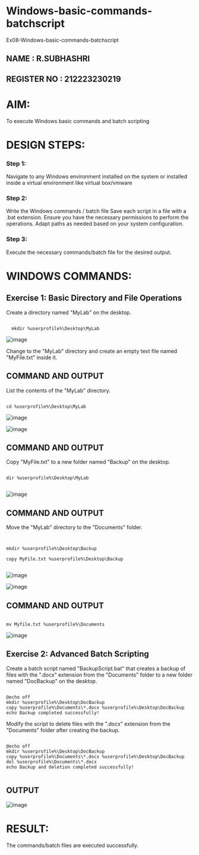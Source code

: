 # Windows-basic-commands-batchscript
Ex08-Windows-basic-commands-batchscript

## NAME : R.SUBHASHRI
## REGISTER NO : 212223230219

# AIM:
To execute Windows basic commands and batch scripting

# DESIGN STEPS:

### Step 1:

Navigate to any Windows environment installed on the system or installed inside a virtual environment like virtual box/vmware 

### Step 2:

Write the Windows commands / batch file
Save each script in a file with a .bat extension.
Ensure you have the necessary permissions to perform the operations.
Adapt paths as needed based on your system configuration.
### Step 3:

Execute the necessary commands/batch file for the desired output. 




# WINDOWS COMMANDS:
## Exercise 1: Basic Directory and File Operations
Create a directory named "MyLab" on the desktop.

```

  mkdir %userprofile%\Desktop\MyLab

```
  
  ![image](https://github.com/SubhashriRavichandran10/Windows-basic-commands-batchscript/assets/145743413/893365db-c185-455b-9bb1-ab0452e7ae76)


Change to the "MyLab" directory and create an empty text file named "MyFile.txt" inside it.
  

## COMMAND AND OUTPUT

List the contents of the "MyLab" directory.


```

cd %userprofile%\Desktop\MyLab

```


![image](https://github.com/SubhashriRavichandran10/Windows-basic-commands-batchscript/assets/145743413/481fed75-c6a1-46f4-868b-a6691553a3ba)


![image](https://github.com/SubhashriRavichandran10/Windows-basic-commands-batchscript/assets/145743413/a8378773-3c1a-4887-9c76-07f124c65ac3)






## COMMAND AND OUTPUT

Copy "MyFile.txt" to a new folder named "Backup" on the desktop.

```

dir %userprofile%\Desktop\MyLab


```

![image](https://github.com/SubhashriRavichandran10/Windows-basic-commands-batchscript/assets/145743413/e3d3a5e1-54ef-42c1-9c47-c7736eaaed16)


## COMMAND AND OUTPUT

Move the "MyLab" directory to the "Documents" folder.

```


mkdir %userprofile%\Desktop\Backup

copy MyFile.txt %userprofile%\Desktop\Backup


```

![image](https://github.com/SubhashriRavichandran10/Windows-basic-commands-batchscript/assets/145743413/c83cbc44-59ae-4e93-b484-88308ab1748e)


![image](https://github.com/SubhashriRavichandran10/Windows-basic-commands-batchscript/assets/145743413/1ea2d6a8-3e9a-4a49-85fc-faad209d7cdf)


## COMMAND AND OUTPUT

```

mv Myfile.txt %userprofile%\Documents

```

![image](https://github.com/SubhashriRavichandran10/Windows-basic-commands-batchscript/assets/145743413/b9e64d20-6358-44c6-8490-bdf95a1b9322)


## Exercise 2: Advanced Batch Scripting
Create a batch script named "BackupScript.bat" that creates a backup of files with the ".docx" extension from the "Documents" folder to a new folder named "DocBackup" on the desktop.

```

@echo off
mkdir %userprofile%\Desktop\DocBackup
copy %userprofile%\Documents\*.docx %userprofile%\Desktop\DocBackup
echo Backup completed successfully!

```

Modify the script to delete files with the ".docx" extension from the "Documents" folder after creating the backup.

```

@echo off
mkdir %userprofile%\Desktop\DocBackup
copy %userprofile%\Documents\*.docx %userprofile%\Desktop\DocBackup
del %userprofile%\Documents\*.docx
echo Backup and deletion completed successfully!


```

## OUTPUT


![image](https://github.com/SubhashriRavichandran10/Windows-basic-commands-batchscript/assets/145743413/078f8fa9-aaae-4d97-a7df-190fbfe8569b)



# RESULT:
The commands/batch files are executed successfully.

